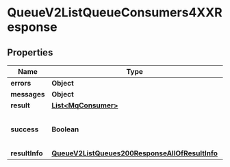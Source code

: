 

# QueueV2ListQueueConsumers4XXResponse


## Properties

| Name | Type | Description | Notes |
|------------ | ------------- | ------------- | -------------|
|**errors** | **Object** |  |  |
|**messages** | **Object** |  |  |
|**result** | [**List&lt;MqConsumer&gt;**](MqConsumer.md) |  |  |
|**success** | **Boolean** | Whether the API call was successful |  |
|**resultInfo** | [**QueueV2ListQueues200ResponseAllOfResultInfo**](QueueV2ListQueues200ResponseAllOfResultInfo.md) |  |  [optional] |



